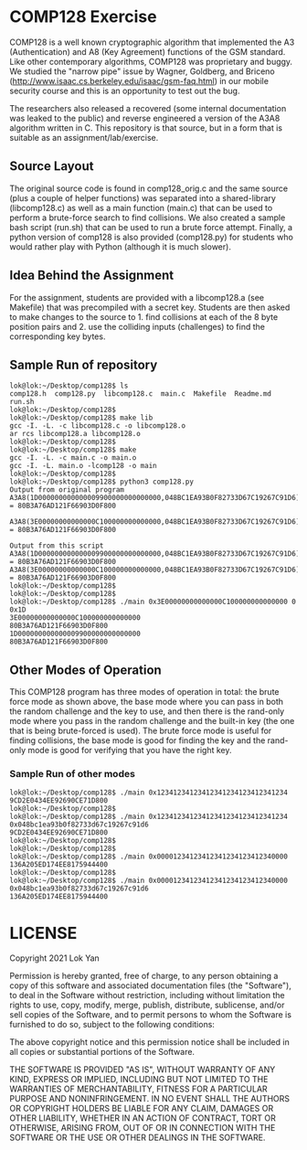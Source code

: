 # COMP128 Exercise

COMP128 is a well known cryptographic algorithm that implemented the A3 (Authentication) and A8 (Key Agreement) functions of the GSM standard. Like other contemporary algorithms, COMP128 was proprietary and buggy. We studied the "narrow pipe" issue by Wagner, Goldberg, and Briceno (http://www.isaac.cs.berkeley.edu/isaac/gsm-faq.html) in our mobile security course and this is an opportunity to test out the bug. 

The researchers also released a recovered (some internal documentation was leaked to the public) and reverse engineered a version of the A3A8 algorithm written in C. This repository is that source, but in a form that is suitable as an assignment/lab/exercise. 

## Source Layout

The original source code is found in comp128\_orig.c and the same source (plus a couple of helper functions) was separated into a shared-library (libcomp128.c) as well as a main function (main.c) that can be used to perform a brute-force search to find collisions. We also created a sample bash script (run.sh) that can be used to run a brute force attempt. Finally, a python version of comp128 is also provided (comp128.py) for students who would rather play with Python (although it is much slower).

## Idea Behind the Assignment

For the assignment, students are provided with a libcomp128.a (see Makefile) that was precompiled with a secret key. Students are then asked to make changes to the source to 1. find collisions at each of the 8 byte position pairs and 2. use the colliding inputs (challenges) to find the corresponding key bytes. 

## Sample Run of repository

	lok@lok:~/Desktop/comp128$ ls 
	comp128.h  comp128.py  libcomp128.c  main.c  Makefile  Readme.md  run.sh
	lok@lok:~/Desktop/comp128$
	lok@lok:~/Desktop/comp128$ make lib
	gcc -I. -L. -c libcomp128.c -o libcomp128.o
	ar rcs libcomp128.a libcomp128.o
	lok@lok:~/Desktop/comp128$
	lok@lok:~/Desktop/comp128$ make
	gcc -I. -L. -c main.c -o main.o
	gcc -I. -L. main.o -lcomp128 -o main 
	lok@lok:~/Desktop/comp128$
	lok@lok:~/Desktop/comp128$ python3 comp128.py 
	Output from original program
	A3A8(1D000000000000009900000000000000,048BC1EA93B0F82733D67C19267C91D6) = 80B3A76AD121F66903D0F800
	
	A3A8(3E00000000000000C100000000000000,048BC1EA93B0F82733D67C19267C91D6) = 80B3A76AD121F66903D0F800
	
	Output from this script
	A3A8(1D000000000000009900000000000000,048BC1EA93B0F82733D67C19267C91D6) = 80B3A76AD121F66903D0F800
	A3A8(3E00000000000000C100000000000000,048BC1EA93B0F82733D67C19267C91D6) = 80B3A76AD121F66903D0F800
	lok@lok:~/Desktop/comp128$
	lok@lok:~/Desktop/comp128$
	lok@lok:~/Desktop/comp128$ ./main 0x3E00000000000000C100000000000000 0 0x1D
	3E00000000000000C100000000000000
	80B3A76AD121F66903D0F800
	1D000000000000009900000000000000
	80B3A76AD121F66903D0F800
	
## Other Modes of Operation

This COMP128 program has three modes of operation in total: the brute force mode as shown above, the base mode where you can pass in both the random challenge and the key to use, and then there is the rand-only mode where you pass in the random challenge and the built-in key (the one that is being brute-forced is used). The brute force mode is useful for finding collisions, the base mode is good for finding the key and the rand-only mode is good for verifying that you have the right key.

### Sample Run of other modes

	lok@lok:~/Desktop/comp128$ ./main 0x12341234123412341234123412341234
	9CD2E0434EE92690CE71D800
	lok@lok:~/Desktop/comp128$
	lok@lok:~/Desktop/comp128$ ./main 0x12341234123412341234123412341234 0x048bc1ea93b0f82733d67c19267c91d6
	9CD2E0434EE92690CE71D800
	lok@lok:~/Desktop/comp128$
	lok@lok:~/Desktop/comp128$
	lok@lok:~/Desktop/comp128$ ./main 0x00001234123412341234123412340000
	136A205ED174EE8175944400
	lok@lok:~/Desktop/comp128$
	lok@lok:~/Desktop/comp128$ ./main 0x00001234123412341234123412340000 0x048bc1ea93b0f82733d67c19267c91d6
	136A205ED174EE8175944400

# LICENSE

Copyright 2021 Lok Yan

Permission is hereby granted, free of charge, to any person obtaining a copy of this software and associated documentation files (the "Software"), to deal in the Software without restriction, including without limitation the rights to use, copy, modify, merge, publish, distribute, sublicense, and/or sell copies of the Software, and to permit persons to whom the Software is furnished to do so, subject to the following conditions:

The above copyright notice and this permission notice shall be included in all copies or substantial portions of the Software.

THE SOFTWARE IS PROVIDED "AS IS", WITHOUT WARRANTY OF ANY KIND, EXPRESS OR IMPLIED, INCLUDING BUT NOT LIMITED TO THE WARRANTIES OF MERCHANTABILITY, FITNESS FOR A PARTICULAR PURPOSE AND NONINFRINGEMENT. IN NO EVENT SHALL THE AUTHORS OR COPYRIGHT HOLDERS BE LIABLE FOR ANY CLAIM, DAMAGES OR OTHER LIABILITY, WHETHER IN AN ACTION OF CONTRACT, TORT OR OTHERWISE, ARISING FROM, OUT OF OR IN CONNECTION WITH THE SOFTWARE OR THE USE OR OTHER DEALINGS IN THE SOFTWARE.
